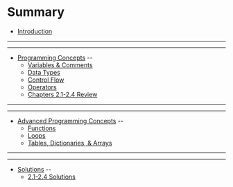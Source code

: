 # Summary

- [Introduction](./chapter_00_Introduction.md)

---
---

- [Programming Concepts](./chapter_01_Programming_Concepts.md)
--
  - [Variables & Comments](./chapter_11_Variables.md)
  - [Data Types](./chapter_12_Datatypes.md)
  - [Control Flow](./chapter_13_Control_Flow.md)
  - [Operators](./chapter_14_Operators.md)
  - [Chapters 2.1-2.4 Review](./chapter_15_Review.md)

--- 
---

- [Advanced Programming Concepts](./chapter_02_More_Concepts.md)
--
  - [Functions](./chapter_21_Functions.md)
  - [Loops](./chapter_22_Loops.md)
  - [Tables, Dictionaries, & Arrays](./chapter_23_tables.md)
  
---
---

- [Solutions](./chapter_03_Solutions.md)
--
  - [2.1-2.4 Solutions](./solution-chapter_15_review.md)
